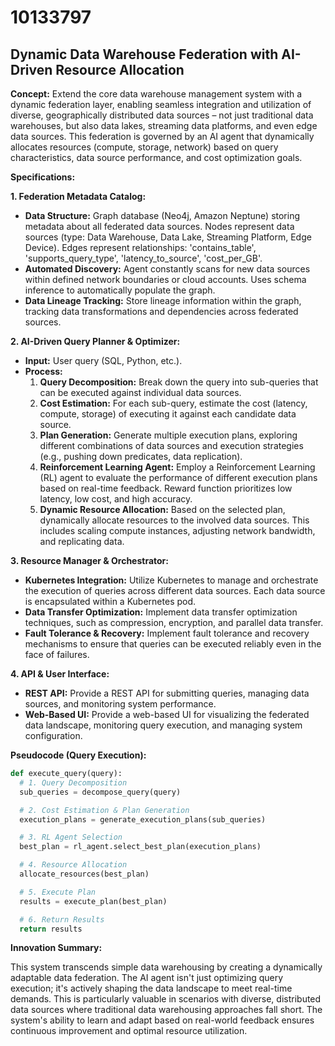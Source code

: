 # 10133797

## Dynamic Data Warehouse Federation with AI-Driven Resource Allocation

**Concept:** Extend the core data warehouse management system with a dynamic federation layer, enabling seamless integration and utilization of diverse, geographically distributed data sources – not just traditional data warehouses, but also data lakes, streaming data platforms, and even edge data sources.  This federation is governed by an AI agent that dynamically allocates resources (compute, storage, network) based on query characteristics, data source performance, and cost optimization goals.

**Specifications:**

**1. Federation Metadata Catalog:**

*   **Data Structure:** Graph database (Neo4j, Amazon Neptune) storing metadata about all federated data sources.  Nodes represent data sources (type: Data Warehouse, Data Lake, Streaming Platform, Edge Device).  Edges represent relationships:  'contains_table', 'supports_query_type', 'latency_to_source', 'cost_per_GB'.
*   **Automated Discovery:**  Agent constantly scans for new data sources within defined network boundaries or cloud accounts. Uses schema inference to automatically populate the graph.
*   **Data Lineage Tracking:** Store lineage information within the graph, tracking data transformations and dependencies across federated sources.

**2. AI-Driven Query Planner & Optimizer:**

*   **Input:** User query (SQL, Python, etc.).
*   **Process:**
    1.  **Query Decomposition:**  Break down the query into sub-queries that can be executed against individual data sources.
    2.  **Cost Estimation:** For each sub-query, estimate the cost (latency, compute, storage) of executing it against each candidate data source.
    3.  **Plan Generation:**  Generate multiple execution plans, exploring different combinations of data sources and execution strategies (e.g., pushing down predicates, data replication).
    4.  **Reinforcement Learning Agent:**  Employ a Reinforcement Learning (RL) agent to evaluate the performance of different execution plans based on real-time feedback.  Reward function prioritizes low latency, low cost, and high accuracy.
    5.  **Dynamic Resource Allocation:** Based on the selected plan, dynamically allocate resources to the involved data sources.  This includes scaling compute instances, adjusting network bandwidth, and replicating data.

**3. Resource Manager & Orchestrator:**

*   **Kubernetes Integration:** Utilize Kubernetes to manage and orchestrate the execution of queries across different data sources.  Each data source is encapsulated within a Kubernetes pod.
*   **Data Transfer Optimization:** Implement data transfer optimization techniques, such as compression, encryption, and parallel data transfer.
*   **Fault Tolerance & Recovery:** Implement fault tolerance and recovery mechanisms to ensure that queries can be executed reliably even in the face of failures.

**4. API & User Interface:**

*   **REST API:** Provide a REST API for submitting queries, managing data sources, and monitoring system performance.
*   **Web-Based UI:** Provide a web-based UI for visualizing the federated data landscape, monitoring query execution, and managing system configuration.

**Pseudocode (Query Execution):**

```python
def execute_query(query):
  # 1. Query Decomposition
  sub_queries = decompose_query(query)

  # 2. Cost Estimation & Plan Generation
  execution_plans = generate_execution_plans(sub_queries)

  # 3. RL Agent Selection
  best_plan = rl_agent.select_best_plan(execution_plans)

  # 4. Resource Allocation
  allocate_resources(best_plan)

  # 5. Execute Plan
  results = execute_plan(best_plan)

  # 6. Return Results
  return results
```

**Innovation Summary:**

This system transcends simple data warehousing by creating a dynamically adaptable data federation. The AI agent isn't just optimizing query execution; it's actively shaping the data landscape to meet real-time demands. This is particularly valuable in scenarios with diverse, distributed data sources where traditional data warehousing approaches fall short. The system's ability to learn and adapt based on real-world feedback ensures continuous improvement and optimal resource utilization.